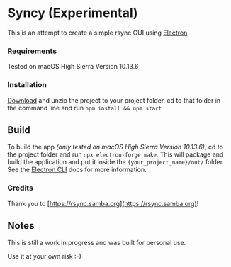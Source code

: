 # Syncy (Experimental)

This is an attempt to create a simple rsync GUI using [Electron](https://electronjs.org/).

### Requirements

Tested on macOS High Sierra Version 10.13.6

### Installation

[Download](https://github.com/timothyhouzet/syncy/archive/master.zip) and unzip the project to your project folder, cd to that folder in the command line and run `npm install && npm start`

## Build

To build the app *(only tested on macOS High Sierra Version 10.13.6)*, cd to the project folder and run `npx electron-forge make`. This will package and build the application and put it inside the `{your_project_name}/out/` folder. See the [Electron CLI](https://electronforge.io/cli) docs for more information.

### Credits

Thank you to [https://rsync.samba.org](https://rsync.samba.org)!

## Notes

This is still a work in progress and was built for personal use. 

Use it at your own risk :-)